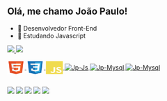 ## Olá, me chamo João Paulo!


- 🌱 Desenvolvedor Front-End
- 💞️ Estudando Javascript


 <div>
  <a href="https://github.com/joao-p4uluzz">
  <img height="180em" src="https://github-readme-stats.vercel.app/api?username=joao-p4uluzz&show_icons=true&theme=dark&include_all_commits=true&count_private=true"/>
  <img height="180em" src="https://github-readme-stats.vercel.app/api/top-langs/?username=joao-p4uluzz&layout=compact&langs_count=7&theme=dark"/>
</div>


<div style="display: inline_block"><br>
  <img align="center" alt="Jp-HTML" height="30" width="40" src="https://raw.githubusercontent.com/devicons/devicon/master/icons/html5/html5-original.svg">
  <img align="center" alt="Jp-CSS" height="30" width="40" src="https://raw.githubusercontent.com/devicons/devicon/master/icons/css3/css3-original.svg">
  <img align="center" alt="Jp-Js" height="30" width="40" src="https://raw.githubusercontent.com/devicons/devicon/master/icons/javascript/javascript-plain.svg">
  <img align="center" alt="Jp-Js" height="30" width="40" src="https://cdn.jsdelivr.net/gh/devicons/devicon/icons/php/php-original.svg" />
  

  <img align="center" alt="Jp-Mysql" height="30" width="40" src="https://cdn.jsdelivr.net/gh/devicons/devicon/icons/mysql/mysql-original-wordmark.svg" />
  <img align="center" alt="Jp-Mysql" height="30" width="40" src="https://cdn.jsdelivr.net/gh/devicons/devicon/icons/photoshop/photoshop-line.svg" />
</div>

##

<div> 
  <a href="https://www.youtube.com/channel/UCXH68u7fdMFsix5FmHpIdRw" target="_blank"><img src="https://img.shields.io/badge/YouTube-FF0000?style=for-the-badge&logo=youtube&logoColor=white" target="_blank"></a>
  <a href="https://www.instagram.com/jotape_on/" target="_blank"><img src="https://img.shields.io/badge/-Instagram-%23E4405F?style=for-the-badge&logo=instagram&logoColor=white" target="_blank"></a>
 <a href="https://discord.gg/pDbY76q8Qf" target="_blank"><img src="https://img.shields.io/badge/Discord-7289DA?style=for-the-badge&logo=discord&logoColor=white" target="_blank"></a> 
  <a href = "mailto:jotapeon666@gmail"><img src="https://img.shields.io/badge/-Gmail-%23333?style=for-the-badge&logo=gmail&logoColor=white" target="_blank"></a>
  <a href="https://www.linkedin.com/in/jo%C3%A3o-paulo-santos-de-souza-7a955a185/" target="_blank"><img src="https://img.shields.io/badge/-LinkedIn-%230077B5?style=for-the-badge&logo=linkedin&logoColor=white" target="_blank"></a> 
